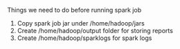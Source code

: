 Things we need to do before running spark job

1. Copy spark job jar under /home/hadoop/jars
2. Create /home/hadoop/output folder for storing reports
3. Create /home/hadoop/sparklogs for spark logs